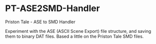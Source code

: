 # PT-ASE2SMD-Handler
Priston Tale - ASE to SMD Handler

Experiment with the ASE (ASCII Scene Export) file structure, and saving them to binary DAT files.
Based a little on the Priston Tale SMD files.
